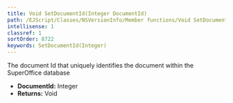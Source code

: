```yaml
---
title: Void SetDocumentId(Integer DocumentId)
path: /EJScript/Classes/NSVersionInfo/Member functions/Void SetDocumentId(Integer p_0)
intellisense: 1
classref: 1
sortOrder: 8722
keywords: SetDocumentId(Integer)
---
```



The document Id that uniquely identifies the document within the SuperOffice database



* **DocumentId:** Integer
* **Returns:** Void


